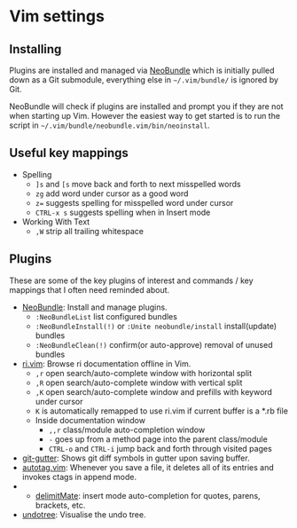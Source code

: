 # Vim settings

## Installing

Plugins are installed and managed via
[NeoBundle](https://github.com/Shougo/neobundle.vim) which is initially
pulled down as a Git submodule, everything else in `~/.vim/bundle/` is
ignored by Git.

NeoBundle will check if plugins are installed and prompt you if they are not
when starting up Vim.  However the easiest way to get started is to run the
script in `~/.vim/bundle/neobundle.vim/bin/neoinstall`.

## Useful key mappings

* Spelling
  - `]s` and `[s` move back and forth to next misspelled words
  - `zg` add word under cursor as a good word
  - `z=` suggests spelling for misspelled word under cursor
  - `CTRL-x s` suggests spelling when in Insert mode
* Working With Text
  - `,W` strip all trailing whitespace

## Plugins

These are some of the key plugins of interest and commands / key mappings that
I often need reminded about.

* [NeoBundle](https://github.com/Shougo/neobundle.vim): Install and manage plugins.
  - `:NeoBundleList` list configured bundles
  - `:NeoBundleInstall(!)` or `:Unite neobundle/install` install(update) bundles
  - `:NeoBundleClean(!)` confirm(or auto-approve) removal of unused bundles
* [ri.vim](https://github.com/danchoi/ri.vim): Browse ri documentation offline in Vim.
  - `,r` open search/auto-complete window with horizontal split
  - `,R` open search/auto-complete window with vertical split
  - `,K` open search/auto-complete window and prefills with keyword under cursor
  - `K` is automatically remapped to use ri.vim if current buffer is a *.rb file
  - Inside documentation window
    - `,,r` class/module auto-completion window
    - `-` goes up from a method page into the parent class/module
    - `CTRL-o` and `CTRL-i` jump back and forth through visited pages
* [git-gutter](https://github.com/akiomik/git-gutter-vim): Shows git diff symbols
  in gutter upon saving buffer.
* [autotag.vim](https://github.com/vim-scripts/AutoTag): Whenever you save a file,
  it deletes all of its entries and invokes ctags in append mode.
* - [delimitMate](https://github.com/Raimondi/delimitMate): insert mode
  auto-completion for quotes, parens, brackets, etc.
* [undotree](https://github.com/mbbill/undotree): Visualise the undo tree.
